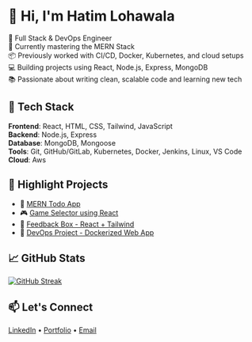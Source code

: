 # 👋 Hi, I'm Hatim Lohawala

🚀 Full Stack & DevOps Engineer  
🧠 Currently mastering the MERN Stack  
📦 Previously worked with CI/CD, Docker, Kubernetes, and cloud setups  
💻 Building projects using React, Node.js, Express, MongoDB  
📚 Passionate about writing clean, scalable code and learning new tech

## 🧰 Tech Stack
**Frontend**: React, HTML, CSS, Tailwind, JavaScript  
**Backend**: Node.js, Express  
**Database**: MongoDB, Mongoose  
**Tools**: Git, GitHub/GitLab, Kubernetes, Docker, Jenkins, Linux, VS Code
**Cloud**: Aws

## 📌 Highlight Projects
- 🚧 [MERN Todo App](#)
- 🎮 [Game Selector using React](#)
- 📝 [Feedback Box - React + Tailwind](#)
- 🐳 [DevOps Project - Dockerized Web App](#)

## 📈 GitHub Stats
[![GitHub Streak](https://streak-stats.demolab.com?user=Hatimloha&theme=default)](https://github.com/Hatimloha)

## 📫 Let's Connect
[LinkedIn](https://in.linkedin.com/in/hatimloha) • [Portfolio](https://hatimloha.github.io/Portfolio/) • [Email](hatimloha52@gmail.com)
